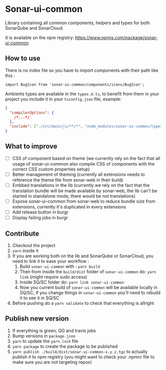 # Sonar-ui-common

Library containing all common components, helpers and types for both SonarQube and SonarCloud.

It is available on the npm registry: https://www.npmjs.com/package/sonar-ui-common

## How to use

There is no index file so you have to import components with their path like this :

```Ts
import BugIcon from 'sonar-ui-common/components/icons/BugIcon';
```

Ambients types are available in the `types.d.ts`, to benefit from them in your project you include it in your `tsconfig.json` file, example:

```json
{
  "compilerOptions": {
    /*...*/
  },
  "include": ["./src/main/js/**/*", "node_modules/sonar-ui-common/types.d.ts"]
}
```

## What to improve

- [ ] CSS of component based on theme (we currently rely on the fact that all usage of sonar-ui-common also compile CSS of components with the correct CSS custom properties setup)
- [ ] Better management of theming (currently all extensions needs to reference the theme file from sonar-web in their build)
- [ ] Embbed translations in the lib (currently we rely on the fact that the translation bundle will be made available by sonar-web, the lib can't be started in standalone mode, there would be not translations)
- [ ] Expose sonar-ui-common from sonar-web to reduce bundle size from extensions, currently it's duplicated in every extensions
- [ ] Add release button in burgr
- [ ] Display failing jobs in burgr

## Contribute

1. Checkout the project
2. `yarn` inside it
3. If you are working both on the lib and SonarQube or SonarCloud, you need to link it to ease your workflow :
   1. Build `sonar-ui-common` with : `yarn build`
   2. Then from inside the `build/dist` folder of `sonar-ui-common` do: `yarn link` (might require sudo access)
   3. Inside SQ/SC folder do: `yarn link sonar-ui-common`
   4. Now you current build of `sonar-ui-common` will be available locally in SQ/SC, if you change things in `sonar-ui-common` you'll need to rebuild it to see it in SQ/SC
4. Before pushing do a `yarn validate` to check that everything is allright

## Publish new version

1. If everything is green, QG and travis jobs
2. Bump versions in `package.json`
3. `yarn` to update the `yarn.lock` file
4. `yarn package` to create the package to be published
5. `yarn publish ./build/dist/sonar-ui-common-x.y.z.tgz` to actually publish it to npm registry (you might want to check your .npmrc file to make sure you are not targeting repox)
